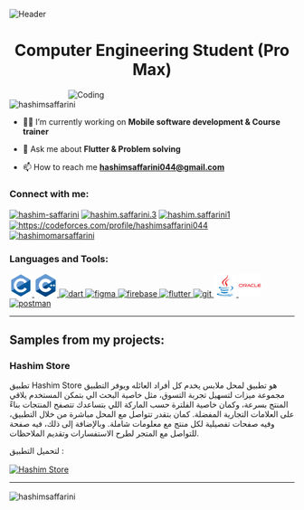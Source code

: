 ![Header](https://capsule-render.vercel.app/api?type=waving&color=gradient&height=222&section=header&text=Hi,%20I'm%20Hashim%20Saffarini!%20%F0%9F%91%8B&fontSize=45&colorA=0e75b6&colorB=4b6cb7)

<h1 align="center">Computer Engineering Student (Pro Max)</h1>
<img align="right" alt="Coding" width="400" src="https://cdn.dribbble.com/users/1162077/screenshots/3848914/programmer.gif">

<p align="left"> <img src="https://komarev.com/ghpvc/?username=hashimsaffarini&label=Profile%20views&color=0e75b6&style=flat" alt="hashimsaffarini" /> </p>

- 👨‍💻 I’m currently working on **Mobile software development & Course trainer**

- 💬 Ask me about **Flutter & Problem solving**

- 📫 How to reach me **hashimsaffarini044@gmail.com**

<h3 align="left">Connect with me:</h3>
<p align="left">
<a href="https://linkedin.com/in/hashim-saffarini" target="blank"><img align="center" src="https://raw.githubusercontent.com/rahuldkjain/github-profile-readme-generator/master/src/images/icons/Social/linked-in-alt.svg" alt="hashim-saffarini" height="30" width="40" /></a>
<a href="https://fb.com/hashim.saffarini.3" target="blank"><img align="center" src="https://raw.githubusercontent.com/rahuldkjain/github-profile-readme-generator/master/src/images/icons/Social/facebook.svg" alt="hashim.saffarini.3" height="30" width="40" /></a>
<a href="https://instagram.com/hashim.saffarini1" target="blank"><img align="center" src="https://raw.githubusercontent.com/rahuldkjain/github-profile-readme-generator/master/src/images/icons/Social/instagram.svg" alt="hashim.saffarini1" height="30" width="40" /></a>
<a href="https://codeforces.com/profile/https://codeforces.com/profile/hashimsaffarini044" target="blank"><img align="center" src="https://raw.githubusercontent.com/rahuldkjain/github-profile-readme-generator/master/src/images/icons/Social/codeforces.svg" alt="https://codeforces.com/profile/hashimsaffarini044" height="30" width="40" /></a>
<a href="https://www.leetcode.com/hashimomarsaffarini" target="blank"><img align="center" src="https://raw.githubusercontent.com/rahuldkjain/github-profile-readme-generator/master/src/images/icons/Social/leet-code.svg" alt="hashimomarsaffarini" height="30" width="40" /></a>
</p>

<h3 align="left">Languages and Tools:</h3>
<p align="left"> 
    <a href="https://www.cprogramming.com/" target="_blank" rel="noreferrer"> 
        <img src="https://raw.githubusercontent.com/devicons/devicon/master/icons/c/c-original.svg" alt="c" width="40" height="40"/> 
    </a> 
    <a href="https://www.w3schools.com/cpp/" target="_blank" rel="noreferrer"> 
        <img src="https://raw.githubusercontent.com/devicons/devicon/master/icons/cplusplus/cplusplus-original.svg" alt="cplusplus" width="40" height="40"/> 
    </a> 
    <a href="https://dart.dev" target="_blank" rel="noreferrer"> 
        <img src="https://www.vectorlogo.zone/logos/dartlang/dartlang-icon.svg" alt="dart" width="40" height="40"/> 
    </a> 
    <a href="https://www.figma.com/" target="_blank" rel="noreferrer"> 
        <img src="https://www.vectorlogo.zone/logos/figma/figma-icon.svg" alt="figma" width="40" height="40"/> 
    </a> 
    <a href="https://firebase.google.com/" target="_blank" rel="noreferrer"> 
        <img src="https://www.vectorlogo.zone/logos/firebase/firebase-icon.svg" alt="firebase" width="40" height="40"/> 
    </a> 
    <a href="https://flutter.dev" target="_blank" rel="noreferrer"> 
        <img src="https://www.vectorlogo.zone/logos/flutterio/flutterio-icon.svg" alt="flutter" width="40" height="40"/> 
    </a> 
    <a href="https://git-scm.com/" target="_blank" rel="noreferrer"> 
        <img src="https://www.vectorlogo.zone/logos/git-scm/git-scm-icon.svg" alt="git" width="40" height="40"/> 
    </a> 
    <a href="https://www.java.com" target="_blank" rel="noreferrer"> 
        <img src="https://raw.githubusercontent.com/devicons/devicon/master/icons/java/java-original.svg" alt="java" width="40" height="40"/> 
    </a> 
    <a href="https://www.oracle.com/" target="_blank" rel="noreferrer"> 
        <img src="https://raw.githubusercontent.com/devicons/devicon/master/icons/oracle/oracle-original.svg" alt="oracle" width="40" height="40"/> 
    </a> 
    <a href="https://postman.com" target="_blank" rel="noreferrer"> 
        <img src="https://www.vectorlogo.zone/logos/getpostman/getpostman-icon.svg" alt="postman" width="40" height="40"/> 
    </a> 
</p>

---

## Samples from my projects:

### Hashim Store

<p><p>
    تطبيق Hashim Store هو تطبيق لمحل ملابس يخدم كل أفراد العائله ويوفر التطبيق مجموعة ميزات لتسهيل تجربة التسوق، مثل خاصية البحث الي بتمكن المستخدم يلاقي المنتج بسرعة، وكمان خاصية الفلترة حسب الماركة اللي بتساعدك تتصفح المنتجات بناءً على العلامات التجارية المفضلة. كمان بتقدر تتواصل مع المحل مباشرة من خلال التطبيق، وفيه صفحات تفصيلية لكل منتج مع معلومات شاملة. وبالإضافة إلى ذلك، فيه صفحة للتواصل مع المتجر لطرح الاستفسارات وتقديم الملاحظات.
</p>
<p>
    لتحميل التطبيق :
</p>
<p align="left">
    <a href="https://play.google.com/store/apps/details?id=com.saffarini.hashim_store&pcampaignid=web_share" target="_blank">
        <img align="center" src="https://upload.wikimedia.org/wikipedia/commons/7/78/Google_Play_Store_badge_EN.svg" alt="Hashim Store" height="50" />
    </a>
</p>

---

<p><img align="center" src="https://github-readme-stats.vercel.app/api/top-langs?username=hashimsaffarini&show_icons=true&locale=en&layout=compact" alt="hashimsaffarini" /></p>
